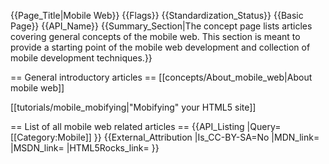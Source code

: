{{Page_Title|Mobile Web}}
{{Flags}}
{{Standardization_Status}}
{{Basic Page}}
{{API_Name}}
{{Summary_Section|The concept page lists articles covering general concepts of the mobile web. This section is meant to provide a starting point of the mobile web development and collection of mobile development techniques.}}

== General introductory articles ==
[[concepts/About_mobile_web|About mobile web]]

[[tutorials/mobile_mobifying|"Mobifying" your HTML5 site]]

== List of all mobile web related articles ==
{{API_Listing
|Query=[[Category:Mobile]]
}}
{{External_Attribution
|Is_CC-BY-SA=No
|MDN_link=
|MSDN_link=
|HTML5Rocks_link=
}}